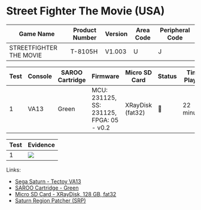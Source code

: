 # Street Fighter The Movie (USA)

| Game Name               | Product Number | Version | Area Code | Peripheral Code |
| ----------------------- | -------------- | ------- | --------- | --------------- |
| STREETFIGHTER THE MOVIE | T-8105H        | V1.003  | U         | J               |

| Test | Console | SAROO Cartridge | Firmware                                 | Micro SD Card    | Status | Time Played |
| ---- | ------- | --------------- | ---------------------------------------- | ---------------- | ------ | ----------- |
| 1    | VA13    | Green           | MCU: 231125, SS: 231125, FPGA: 05 - v0.2 | XRayDisk (fat32) | :100:  | 22 minutes  |

| Test | Evidence                                                                                         |
| ---- | ------------------------------------------------------------------------------------------------ |
| 1    | [![](https://img.youtube.com/vi/l-vb9AuK0XM/0.jpg)](https://www.youtube.com/watch?v=l-vb9AuK0XM) |

Links:

- [Sega Saturn - Tectoy VA13](../../../Info/Consoles/VA13/README.md)
- [SAROO Cartridge - Green](../../../Info/Cartridges/RetroGameParadiseStore/1.32F/README.md)
- [Micro SD Card - XRayDisk, 128 GB, fat32](../../../Info/SdCards/XRayDisk/128GB/fat32/README.md)
- [Saturn Region Patcher (SRP)](https://segaxtreme.net/resources/saturn-region-patcher.81/download)
